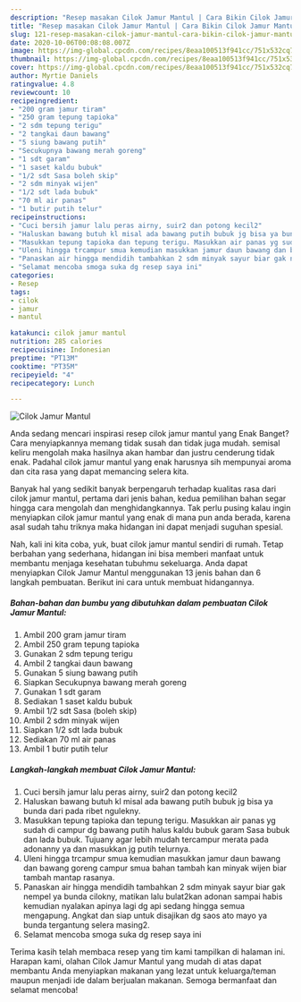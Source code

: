 ```yaml
---
description: "Resep masakan Cilok Jamur Mantul | Cara Bikin Cilok Jamur Mantul Yang Sempurna"
title: "Resep masakan Cilok Jamur Mantul | Cara Bikin Cilok Jamur Mantul Yang Sempurna"
slug: 121-resep-masakan-cilok-jamur-mantul-cara-bikin-cilok-jamur-mantul-yang-sempurna
date: 2020-10-06T00:08:08.007Z
image: https://img-global.cpcdn.com/recipes/8eaa100513f941cc/751x532cq70/cilok-jamur-mantul-foto-resep-utama.jpg
thumbnail: https://img-global.cpcdn.com/recipes/8eaa100513f941cc/751x532cq70/cilok-jamur-mantul-foto-resep-utama.jpg
cover: https://img-global.cpcdn.com/recipes/8eaa100513f941cc/751x532cq70/cilok-jamur-mantul-foto-resep-utama.jpg
author: Myrtie Daniels
ratingvalue: 4.8
reviewcount: 10
recipeingredient:
- "200 gram jamur tiram"
- "250 gram tepung tapioka"
- "2 sdm tepung terigu"
- "2 tangkai daun bawang"
- "5 siung bawang putih"
- "Secukupnya bawang merah goreng"
- "1 sdt garam"
- "1 saset kaldu bubuk"
- "1/2 sdt Sasa boleh skip"
- "2 sdm minyak wijen"
- "1/2 sdt lada bubuk"
- "70 ml air panas"
- "1 butir putih telur"
recipeinstructions:
- "Cuci bersih jamur lalu peras airny, suir2 dan potong kecil2"
- "Haluskan bawang butuh kl misal ada bawang putih bubuk jg bisa ya bunda dari pada ribet ngulekny."
- "Masukkan tepung tapioka dan tepung terigu. Masukkan air panas yg sudah di campur dg bawang putih halus kaldu bubuk garam Sasa bubuk dan lada bubuk. Tujuany agar lebih mudah tercampur merata pada adonanny ya dan masukkan jg putih telurnya."
- "Uleni hingga trcampur smua kemudian masukkan jamur daun bawang dan bawang goreng campur smua bahan tambah kan minyak wijen biar tambah mantap rasanya."
- "Panaskan air hingga mendidih tambahkan 2 sdm minyak sayur biar gak nempel ya bunda cilokny, matikan lalu bulat2kan adonan sampai habis kemudian nyalakan apinya lagi dg api sedang hingga semua mengapung. Angkat dan siap untuk disajikan dg saos ato mayo ya bunda tergantung selera masing2."
- "Selamat mencoba smoga suka dg resep saya ini"
categories:
- Resep
tags:
- cilok
- jamur
- mantul

katakunci: cilok jamur mantul 
nutrition: 285 calories
recipecuisine: Indonesian
preptime: "PT13M"
cooktime: "PT35M"
recipeyield: "4"
recipecategory: Lunch

---
```



![Cilok Jamur Mantul](https://img-global.cpcdn.com/recipes/8eaa100513f941cc/751x532cq70/cilok-jamur-mantul-foto-resep-utama.jpg)

Anda sedang mencari inspirasi resep cilok jamur mantul yang Enak Banget? Cara menyiapkannya memang tidak susah dan tidak juga mudah. semisal keliru mengolah maka hasilnya akan hambar dan justru cenderung tidak enak. Padahal cilok jamur mantul yang enak harusnya sih mempunyai aroma dan cita rasa yang dapat memancing selera kita.



Banyak hal yang sedikit banyak berpengaruh terhadap kualitas rasa dari cilok jamur mantul, pertama dari jenis bahan, kedua pemilihan bahan segar hingga cara mengolah dan menghidangkannya. Tak perlu pusing kalau ingin menyiapkan cilok jamur mantul yang enak di mana pun anda berada, karena asal sudah tahu triknya maka hidangan ini dapat menjadi suguhan spesial.


Nah, kali ini kita coba, yuk, buat cilok jamur mantul sendiri di rumah. Tetap berbahan yang sederhana, hidangan ini bisa memberi manfaat untuk membantu menjaga kesehatan tubuhmu sekeluarga. Anda dapat menyiapkan Cilok Jamur Mantul menggunakan 13 jenis bahan dan 6 langkah pembuatan. Berikut ini cara untuk membuat hidangannya.

<!--inarticleads1-->

##### Bahan-bahan dan bumbu yang dibutuhkan dalam pembuatan Cilok Jamur Mantul:

1. Ambil 200 gram jamur tiram
1. Ambil 250 gram tepung tapioka
1. Gunakan 2 sdm tepung terigu
1. Ambil 2 tangkai daun bawang
1. Gunakan 5 siung bawang putih
1. Siapkan Secukupnya bawang merah goreng
1. Gunakan 1 sdt garam
1. Sediakan 1 saset kaldu bubuk
1. Ambil 1/2 sdt Sasa (boleh skip)
1. Ambil 2 sdm minyak wijen
1. Siapkan 1/2 sdt lada bubuk
1. Sediakan 70 ml air panas
1. Ambil 1 butir putih telur




<!--inarticleads2-->

##### Langkah-langkah membuat Cilok Jamur Mantul:

1. Cuci bersih jamur lalu peras airny, suir2 dan potong kecil2
1. Haluskan bawang butuh kl misal ada bawang putih bubuk jg bisa ya bunda dari pada ribet ngulekny.
1. Masukkan tepung tapioka dan tepung terigu. Masukkan air panas yg sudah di campur dg bawang putih halus kaldu bubuk garam Sasa bubuk dan lada bubuk. Tujuany agar lebih mudah tercampur merata pada adonanny ya dan masukkan jg putih telurnya.
1. Uleni hingga trcampur smua kemudian masukkan jamur daun bawang dan bawang goreng campur smua bahan tambah kan minyak wijen biar tambah mantap rasanya.
1. Panaskan air hingga mendidih tambahkan 2 sdm minyak sayur biar gak nempel ya bunda cilokny, matikan lalu bulat2kan adonan sampai habis kemudian nyalakan apinya lagi dg api sedang hingga semua mengapung. Angkat dan siap untuk disajikan dg saos ato mayo ya bunda tergantung selera masing2.
1. Selamat mencoba smoga suka dg resep saya ini




Terima kasih telah membaca resep yang tim kami tampilkan di halaman ini. Harapan kami, olahan Cilok Jamur Mantul yang mudah di atas dapat membantu Anda menyiapkan makanan yang lezat untuk keluarga/teman maupun menjadi ide dalam berjualan makanan. Semoga bermanfaat dan selamat mencoba!
